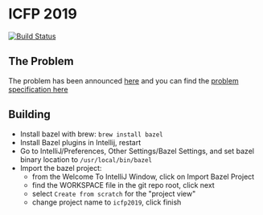 # ICFP 2019
[![Build Status](https://travis-ci.org/godaddy-icfp/icfp-2019.svg?branch=master)](https://travis-ci.org/godaddy-icfp/icfp-2019)

## The Problem
The problem has been announced [here](https://icfpcontest2019.github.io/) 
and you can find the [problem specification here](https://icfpcontest2019.github.io/download/specification-v1.pdf)

## Building

* Install bazel with brew: `brew install bazel`
* Install Bazel plugins in Intellij, restart
* Go to IntelliJ/Preferences, Other Settings/Bazel Settings, and set bazel binary location to `/usr/local/bin/bazel`
* Import the bazel project:
  * from the Welcome To IntelliJ Window, click on Import Bazel Project
  * find the WORKSPACE file in the git repo root, click next
  * select `Create from scratch` for the "project view"
  * change project name to `icfp2019`, click finish


